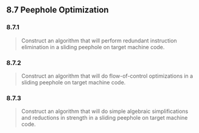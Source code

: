 ## 8.7 Peephole Optimization

### 8.7.1

> Construct an algorithm that will perform redundant instruction elimination in a sliding peephole on target machine code.

### 8.7.2

> Construct an algorithm that will do flow-of-control optimizations in a sliding peephole on target machine code.

### 8.7.3

> Construct an algorithm that will do simple algebraic simplifications and reductions in strength in a sliding peephole on target machine code.
